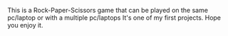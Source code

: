This is a Rock-Paper-Scissors game that can be played on the same pc/laptop or with a multiple pc/laptops
It's one of my first projects.
Hope you enjoy it.
